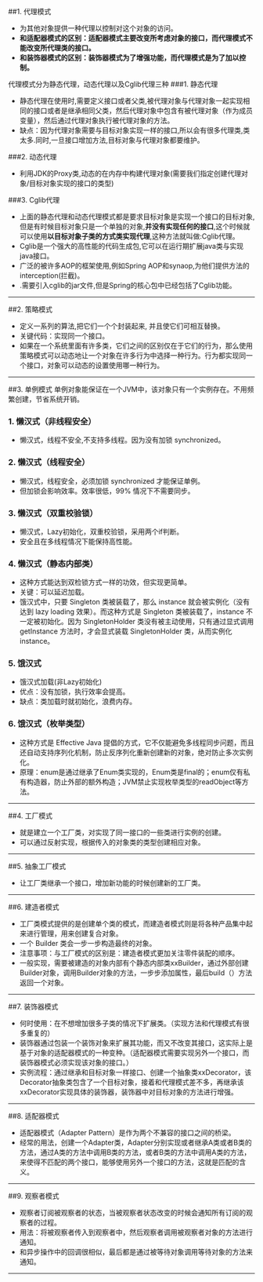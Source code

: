 ##1. 代理模式
- 为其他对象提供一种代理以控制对这个对象的访问。
- **和适配器模式的区别：适配器模式主要改变所考虑对象的接口，而代理模式不能改变所代理类的接口。**
- **和装饰器模式的区别：装饰器模式为了增强功能，而代理模式是为了加以控制。**

代理模式分为静态代理，动态代理以及Cglib代理三种
###1. 静态代理
- 静态代理在使用时,需要定义接口或者父类,被代理对象与代理对象一起实现相同的接口或者是继承相同父类，然后代理对象中包含有被代理对象（作为成员变量），然后通过代理对象执行被代理对象的方法。
- 缺点：因为代理对象需要与目标对象实现一样的接口,所以会有很多代理类,类太多.同时,一旦接口增加方法,目标对象与代理对象都要维护。

###2. 动态代理
- 利用JDK的Proxy类,动态的在内存中构建代理对象(需要我们指定创建代理对象/目标对象实现的接口的类型)

###3. Cglib代理
- 上面的静态代理和动态代理模式都是要求目标对象是实现一个接口的目标对象,但是有时候目标对象只是一个单独的对象,**并没有实现任何的接口**,这个时候就可以使用**以目标对象子类的方式类实现代理**,这种方法就叫做:Cglib代理。
- Cglib是一个强大的高性能的代码生成包,它可以在运行期扩展java类与实现java接口。
- 广泛的被许多AOP的框架使用,例如Spring AOP和synaop,为他们提供方法的interception(拦截)。
- .需要引入cglib的jar文件,但是Spring的核心包中已经包括了Cglib功能。

----------

##2. 策略模式
- 定义一系列的算法,把它们一个个封装起来, 并且使它们可相互替换。
- 关键代码：实现同一个接口。
- 如果在一个系统里面有许多类，它们之间的区别仅在于它们的行为，那么使用策略模式可以动态地让一个对象在许多行为中选择一种行为。行为都实现同一个接口，对象可以动态的设置使用哪一种行为。

----------

##3. 单例模式
单例对象能保证在一个JVM中，该对象只有一个实例存在。不用频繁创建，节省系统开销。
### 1. 懒汉式（非线程安全）
- 懒汉式，线程不安全,不支持多线程。因为没有加锁 synchronized。
### 2. 懒汉式（线程安全）
- 懒汉式，线程安全，必须加锁 synchronized 才能保证单例。
-  但加锁会影响效率。效率很低，99% 情况下不需要同步。
### 3. 懒汉式（双重校验锁）
- 懒汉式，Lazy初始化，双重校验锁，采用两个if判断。
- 安全且在多线程情况下能保持高性能。
### 4. 懒汉式（静态内部类）
- 这种方式能达到双检锁方式一样的功效，但实现更简单。
- 关键：可以延迟加载。
- 饿汉式中，只要 Singleton 类被装载了，那么 instance 就会被实例化（没有达到 lazy loading 效果）。而这种方式是 Singleton 类被装载了，instance 不一定被初始化。因为 SingletonHolder 类没有被主动使用，只有通过显式调用 getInstance 方法时，才会显式装载 SingletonHolder 类，从而实例化 instance。

### 5. 饿汉式
- 饿汉式加载(非Lazy初始化)
- 优点：没有加锁，执行效率会提高。
- 缺点：类加载时就初始化，浪费内存。

### 6. 饿汉式（枚举类型）
- 这种方式是 Effective Java 提倡的方式，它不仅能避免多线程同步问题，而且还自动支持序列化机制，防止反序列化重新创建新的对象，绝对防止多次实例化。
- 原理：enum是通过继承了Enum类实现的，Enum类是final的；enum仅有私有构造器，防止外部的额外构造；JVM禁止实现枚举类型的readObject等方法。

----------

##4. 工厂模式
- 就是建立一个工厂类，对实现了同一接口的一些类进行实例的创建。
- 可以通过反射实现，根据传入的对象类的类型创建相应对象。

----------

##5. 抽象工厂模式
- 让工厂类继承一个接口，增加新功能的时候创建新的工厂类。

----------


##6. 建造者模式

- 工厂类模式提供的是创建单个类的模式，而建造者模式则是将各种产品集中起来进行管理，用来创建复合对象。
- 一个 Builder 类会一步一步构造最终的对象。
- 注意事项：与工厂模式的区别是：建造者模式更加关注零件装配的顺序。
- 一般实现，需要被建造的对象内部有个静态内部类xxBuilder，通过外部创建Builder对象，调用Builder对象的方法，一步步添加属性，最后build（）方法返回一个对象。

----------

##7. 装饰器模式
- 何时使用：在不想增加很多子类的情况下扩展类。（实现方法和代理模式有很多重复的）
- 装饰器通过包装一个装饰对象来扩展其功能，而又不改变其接口，这实际上是基于对象的适配器模式的一种变种。（适配器模式需要实现另外一个接口，而装饰器模式必须实现该对象的接口。）
- 实例流程：通过继承和目标对象一样接口、创建一个抽象类xxDecorator，该Decorator抽象类包含了一个目标对象，接着和代理模式差不多，再继承该xxDecorator实现具体的装饰器，装饰器中对目标对象的方法进行增强。

----------


##8. 适配器模式
- 适配器模式（Adapter Pattern）是作为两个不兼容的接口之间的桥梁。
- 经常的用法，创建一个Adapter类，Adapter分别实现或者继承A类或者B类的方法，通过A类的方法中调用B类的方法，或者B类的方法中调用A类的方法，来使得不匹配的两个接口，能够使用另外一个接口的方法，这就是匹配的含义。


----------


##9. 观察者模式
- 观察者订阅被观察者的状态，当被观察者状态改变的时候会通知所有订阅的观察者的过程。
- 用法：将被观察者传入到观察者中，然后观察者调用被观察者对象的方法进行通知。
- 和异步操作中的回调很相似，最后都是通过被等待对象调用等待对象的方法来通知。

----------

